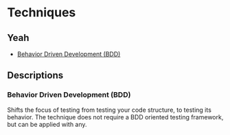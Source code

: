 
# Techniques

## Yeah

  * [Behavior Driven Development (BDD)](#behavior-driven-development)

## Descriptions

### Behavior Driven Development (BDD)

Shifts the focus of testing from testing your code structure, to testing its behavior.
The technique does not require a BDD oriented testing framework,
but can be applied with any.

